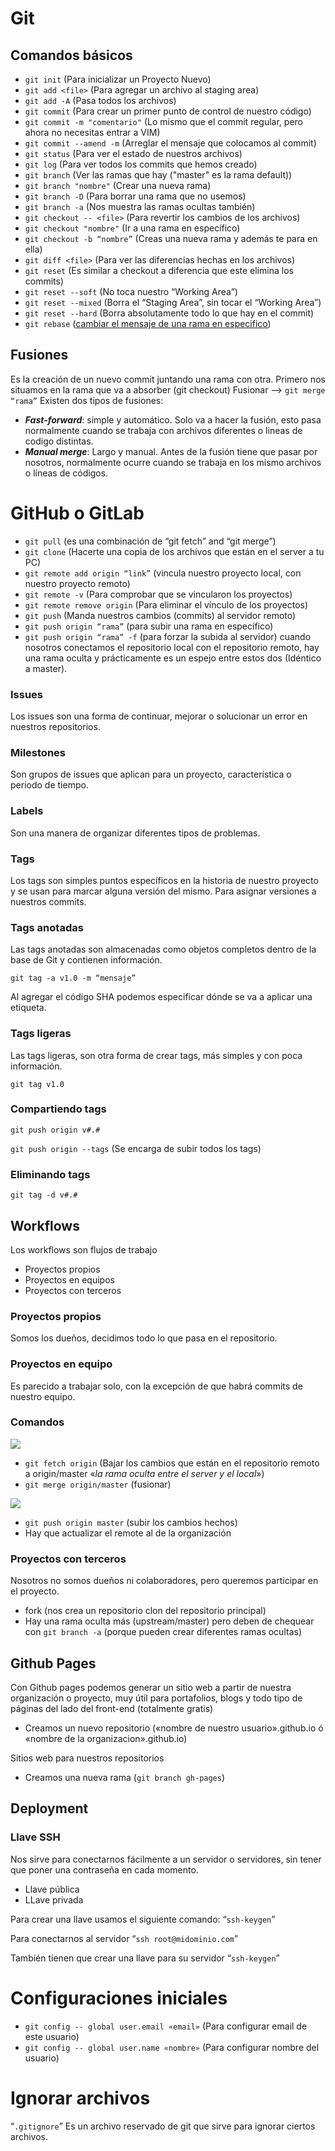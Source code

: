 
# Git

## Comandos básicos

-   `git init` (Para inicializar un Proyecto Nuevo)
-   `git add <file>` (Para agregar un archivo al staging area)
-   `git add -A` (Pasa todos los archivos) 
-   `git commit` (Para crear un primer punto de control de nuestro código)
-   `git commit -m "comentario"` (Lo mismo que el commit regular, pero ahora no necesitas entrar a VIM)
-   `git commit --amend -m` (Arreglar el mensaje que colocamos al commit)
-   `git status` (Para ver el estado de nuestros archivos)
-   `git log` (Para ver todos los commits que hemos creado)
-   `git branch` (Ver las ramas que hay ("master" es la rama default))
-   `git branch "nombre"` (Crear una nueva rama)
-   `git branch -D` (Para borrar una rama que no usemos)
-   `git branch -a` (Nos muestra las ramas ocultas también)
-   `git checkout -- <file>` (Para revertir los cambios de los archivos)
-   `git checkout "nombre"` (Ir a una rama en específico)
-   `git checkout -b “nombre”` (Creas una nueva rama y además te para en ella)
-   `git diff <file>` (Para ver las diferencias hechas en los archivos)
-   `git reset` (Es similar a checkout a diferencia que este elimina los commits)
-   `git reset --soft` (No toca nuestro “Working Area”)
-   `git reset --mixed` (Borra el “Staging Area”, sin tocar el “Working Area”)
-   `git reset --hard` (Borra absolutamente todo lo que hay en el commit)
-   `git rebase` ([cambiar el mensaje de una rama en especifico](http://bit.ly/2EMsVTr))
    
## Fusiones

Es la creación de un nuevo commit juntando una rama con otra.
Primero nos situamos en la rama que va a absorber (git checkout)
Fusionar --> `git merge “rama”`
Existen dos tipos de fusiones:
-   ***Fast-forward***: simple y automático. Solo va a hacer la fusión, esto pasa normalmente cuando se trabaja con archivos diferentes o lineas de codigo distintas.
-   ***Manual merge***: Largo y manual. Antes de la fusión tiene que pasar por nosotros, normalmente ocurre cuando se trabaja en los mismo archivos o líneas de códigos.

# GitHub o GitLab

-   `git pull` (es una combinación de “git fetch” and “git merge”)
-   `git clone` (Hacerte una copia de los archivos que están en el server a tu PC)
-   `git remote add origin “link”` (vincula nuestro proyecto local, con nuestro proyecto remoto)
-   `git remote -v` (Para comprobar que se vincularon los proyectos)
-   `git remote remove origin` (Para eliminar el vínculo de los proyectos)
-   `git push` (Manda nuestros cambios (commits) al servidor remoto)
-   `git push origin “rama”` (para subir una rama en específico)
-   `git push origin “rama” -f` (para forzar la subida al servidor)
cuando nosotros conectamos el repositorio local con el repositorio remoto, hay una rama oculta y prácticamente es un espejo entre estos dos (Idéntico a master).

### Issues
Los issues son una forma de continuar, mejorar o solucionar un error en nuestros repositorios.

### Milestones
Son grupos de issues que aplican para un proyecto, característica o periodo de tiempo.

### Labels
Son una manera de organizar diferentes tipos de problemas.

### Tags
Los tags son simples puntos específicos en la historia de nuestro proyecto y se usan para marcar alguna versión del mismo.
Para asignar versiones a nuestros commits.

### Tags anotadas
Las tags anotadas son almacenadas como objetos completos dentro de la base de Git y contienen información.
	
	git tag -a v1.0 -m “mensaje”

Al agregar el código SHA podemos especificar dónde se va a aplicar una etiqueta.

### Tags ligeras

Las tags ligeras, son otra forma de crear tags, más simples y con poca información.

	git tag v1.0

### Compartiendo tags

	git push origin v#.#

`git push origin --tags` (Se encarga de subir todos los tags)

### Eliminando tags

	git tag -d v#.#

## Workflows
Los workflows son flujos de trabajo
-   Proyectos propios
-   Proyectos en equipos
-   Proyectos con terceros

### Proyectos propios
Somos los dueños, decidimos todo lo que pasa en el repositorio.

### Proyectos en equipo
Es parecido a trabajar solo, con la excepción de que habrá commits de nuestro equipo.

### Comandos
![](https://lh5.googleusercontent.com/yINwD11GDIfW4dumqJ5z--xVg4PXQ6M7j81mdPOe2sc6kkFEDq6GmZxB7saK38VW7yqOxJ6ry3hmqqpIBGSg-NjULdQfR1WxTU3-EcXZ0x7lUZ8jeY6HTOgZW1T_dGmY6T4yaQ68)
-   `git fetch origin` (Bajar los cambios que están en el repositorio remoto a origin/master «*la rama oculta entre el server y el local*»)
-   `git merge origin/master` (fusionar)

![](https://lh4.googleusercontent.com/EQobWaiN2Fv_AKhCbWc-L2-sugutC6OKq-PvlEqICs9RHXeDkrB9t8VrNFqbR5kzrNOgEn2mBFOImgyANGEo1ugoXKUrAPKNFU5jHoKF_IJh7nE8XNLQmrmyKpg-f2rHH9Ngrogz)
-   `git push origin master` (subir los cambios hechos)
-   Hay que actualizar el remote al de la organización

### Proyectos con terceros
Nosotros no somos dueños ni colaboradores, pero queremos participar en el proyecto.
-   fork (nos crea un repositorio clon del repositorio principal)
-   Hay una rama oculta más (upstream/master) pero deben de chequear con `git branch -a` (porque pueden crear diferentes ramas ocultas)
    

## Github Pages
Con Github pages podemos generar un sitio web a partir de nuestra organización o proyecto, muy útil para portafolios, blogs y todo tipo de páginas del lado del front-end (totalmente gratis)
-   Creamos un nuevo repositorio («nombre de nuestro usuario».github.io ó «nombre de la organizacion».github.io)

Sitios web para nuestros repositorios
-   Creamos una nueva rama (`git branch gh-pages`)
    

## Deployment

### Llave SSH

Nos sirve para conectarnos fácilmente a un servidor o servidores, sin tener que poner una contraseña en cada momento.

- Llave pública
- LLave privada

Para crear una llave usamos el siguiente comando: “`ssh-keygen`”

Para conectarnos al servidor “`ssh root@midominio.com`”

También tienen que crear una llave para su servidor “`ssh-keygen`”

# Configuraciones iniciales

- `git config -- global user.email «email»` (Para configurar email de este usuario)
- `git config -- global user.name «nombre»` (Para configurar nombre del usuario)

# Ignorar archivos

“`.gitignore`” Es un archivo reservado de git que sirve para ignorar ciertos archivos.

